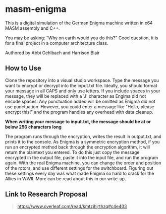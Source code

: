 # masm-enigma
This is a digital simulation of the German Enigma machine written in x64 MASM assembly and C++.

You may be asking: "Why on earth would you do this?" Good question, it is for a final project in a computer architecture class.

Authored by Abbi Gehlbach and Harrison Blair

## How to Use
Clone the repository into a visual studio workspace. Type the message you want to encrypt or decrypt into the input.txt file. Ideally, you should format your message in all CAPS and only use letters. If you include spaces in your message, they will be replaced with a 'J' character as Engima did not encode spaces. Any punctuation added will be omitted as Enigma did not use punctuation. However, you could enter a message like "Hello, please encrypt this!" and the program handles any overhead with data cleanup. 

**When writing your message to input.txt, the message should be at or below 256 characters long**

The program runs through the encryption, writes the result in output.txt, and prints it to the console. As Enigma is a symmetric encryption method, if you run an encrypted method back through the encryption algorithm, it will return the plaintext you entered. To do this just copy the message encrypted in the output file, paste it into the input file, and run the program again. With the real Enigma machine, you can change the order and position of the rotors, and use different settings for the switchboard. Figuring out these settings every day was what made Enigma so hard to crack for the Allies in WWII. More can be read about this in our write-up.

## Link to Research Proposal
> https://www.overleaf.com/read/kmtzjhjrthzq#c4e403
